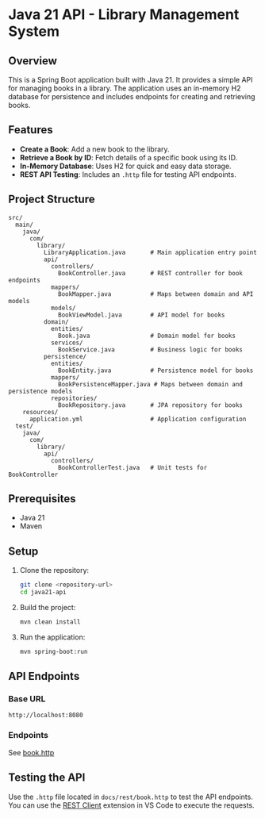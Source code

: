 # Java 21 API - Library Management System

## Overview
This is a Spring Boot application built with Java 21. It provides a simple API for managing books in a library. The application uses an in-memory H2 database for persistence and includes endpoints for creating and retrieving books.

## Features
- **Create a Book**: Add a new book to the library.
- **Retrieve a Book by ID**: Fetch details of a specific book using its ID.
- **In-Memory Database**: Uses H2 for quick and easy data storage.
- **REST API Testing**: Includes an `.http` file for testing API endpoints.

## Project Structure
```
src/
  main/
    java/
      com/
        library/
          LibraryApplication.java       # Main application entry point
          api/
            controllers/
              BookController.java       # REST controller for book endpoints
            mappers/
              BookMapper.java           # Maps between domain and API models
            models/
              BookViewModel.java        # API model for books
          domain/
            entities/
              Book.java                 # Domain model for books
            services/
              BookService.java          # Business logic for books
          persistence/
            entities/
              BookEntity.java           # Persistence model for books
            mappers/
              BookPersistenceMapper.java # Maps between domain and persistence models
            repositories/
              BookRepository.java       # JPA repository for books
    resources/
      application.yml                   # Application configuration
  test/
    java/
      com/
        library/
          api/
            controllers/
              BookControllerTest.java   # Unit tests for BookController
```

## Prerequisites
- Java 21
- Maven

## Setup
1. Clone the repository:
   ```bash
   git clone <repository-url>
   cd java21-api
   ```
2. Build the project:
   ```bash
   mvn clean install
   ```
3. Run the application:
   ```bash
   mvn spring-boot:run
   ```

## API Endpoints
### Base URL
`http://localhost:8080`

### Endpoints
See [book.http](/docs/rest/book.http)

## Testing the API
Use the `.http` file located in `docs/rest/book.http` to test the API endpoints. You can use the [REST Client](https://marketplace.visualstudio.com/items?itemName=humao.rest-client) extension in VS Code to execute the requests.